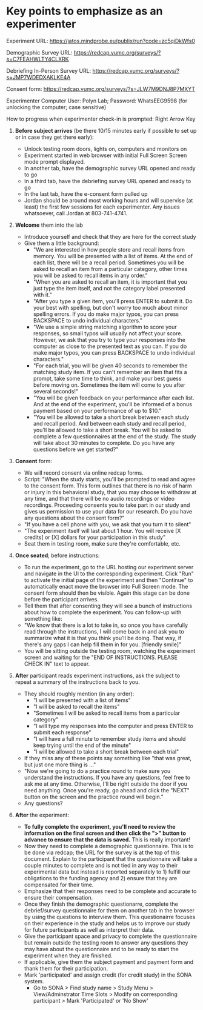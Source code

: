 # Key points to emphasize as an experimenter

Experiment URL: https://jatos.mindprobe.eu/publix/run?code=zc5qiDkWfs0

Demographic Survey URL: https://redcap.vumc.org/surveys/?s=C7FEAHWLTY4CLXRK

Debriefing In-Person Survey URL:  https://redcap.vumc.org/surveys/?s=JMP7WDEDXAKLKE4A

Consent form: https://redcap.vumc.org/surveys/?s=JLW7M9DNJ8P7MXYT

Experimenter Computer User: Polyn Lab; Password: WhatsEEG9598 (for unlocking the computer; case sensitive)

How to progress when experimenter check-in is prompted: Right Arrow Key

1.  **Before subject arrives** (be there 10/15 minutes early if possible to set up or in case they get there early):
    -   Unlock testing room doors, lights on, computers and monitors on
    -   Experiment started in web browser with initial Full Screen Screen mode prompt displayed.
    -   In another tab, have the demographic survey URL opened and ready to go
    -   In a third tab, have the debriefing survey URL opened and ready to go
    -   In the last tab, have the e-consent form pulled up
    -   Jordan should be around most working hours and will supervise (at least) the first few sessions for each experimenter. Any issues whatsoever, call Jordan at 803-741-4741.

2. **Welcome** them into the lab
    -   Introduce yourself and check that they are here for the correct study
    -   Give them a little background:
        -    "We are interested in how people store and recall items from memory. You will be presented with a list of items. At the end of each list, there will be a recall period. Sometimes you will be asked to recall an item from a particular category, other times you will be asked to recall items in any order."
        -    "When you are asked to recall an item, it is important that you just type the item itself, and not the category label presented with it."
        -    "After you type a given item, you'll press ENTER to submit it. Do your best with spelling, but don't worry too much about minor spelling errors. If you do make major typos, you can press BACKSPACE to undo individual characters."
        -    "We use a simple string matching algorithm to score your responses, so small typos will usually not affect your score. However, we ask that you try to type your responses into the computer as close to the presented text as you can. If you do make major typos, you can press BACKSPACE to undo individual characters."
        -    "For each trial, you will be given 40 seconds to remember the matching study item. If you can't remember an item that fits a prompt, take some time to think, and make your best guess before moving on. Sometimes the item will come to you after several seconds!"
        -    "You will be given feedback on your performance after each list. And at the end of the experiment, you'll be informed of a bonus payment based on your performance of up to $10."
        -    "You will be allowed to take a short break between each study and recall period. And between each study and recall period, you'll be allowed to take a short break. You will be asked to complete a few questionnaires at the end of the study. The study will take about 30 minutes to complete. Do you have any questions before we get started?"

3. **Consent** form: 
    -   We will record consent via online redcap forms.
    -   Script: "When the study starts, you'll be prompted to read and agree to the consent form. This form outlines that there is no risk of harm or injury in this behavioral study, that you may choose to withdraw at any time, and that there will be no audio recordings or video recordings. Proceeding consents you to take part in our study and gives us permission to use your data for our research. Do you have any questions about the consent form?"
    -   "If you have a cell phone with you, we ask that you turn it to silent"
    -   "The experiment itself will last about 1 hour. You will receive [X credits] or [X] dollars for your participation in this study"
    -   Seat them in testing room, make sure they're comfortable, etc.

4. **Once seated**; before instructions:
    -   To run the experiment, go to the URL hosting our experiment server and navigate in the UI to the corresponding experiment. Click "Run" to activate the initial page of the experiment and then "Continue" to automatically enact move the browser into Full Screen mode. The consent form should then be visible. Again this stage can be done before the participant arrives.
    -   Tell them that after consenting they will see a bunch of instructions about how to complete the experiment. You can follow-up with something like:
    -   "We know that there is a lot to take in, so once you have carefully read through the instructions, I will come back in and ask you to summarize what it is that you think you'll be doing. That way, if there's any gaps I can help fill them in for you. [friendly smile]"
    -   You will be sitting outside the testing room, watching the experiment screen and waiting for the "END OF INSTRUCTIONS. PLEASE CHECK IN" text to appear.

5. **After** participant reads experiment instructions, ask the subject to repeat a summary of the instructions back to you. 
   - They should roughly mention (in any order):
     -  "I will be presented with a list of items"
     -  "I will be asked to recall the items"
     -  "Sometimes I will be asked to recall items from a particular category"
     -  "I will type my responses into the computer and press ENTER to submit each response"
     -  "I will have a full minute to remember study items and should keep trying until the end of the minute"
     -  "I will be allowed to take a short break between each trial"
   -  If they miss any of these points say something like "that was great, but just one more thing is ..."
   -  "Now we're going to do a practice round to make sure you understand the instructions. If you have any questions, feel free to ask me at any time. Otherwise, I'll be right outside the door if you need anything. Once you're ready, go ahead and click the "NEXT" button on the screen and the practice round will begin."
   -  Any questions?

6. **After** the experiment:
   - **To fully complete the experiment, you'll need to review the information on the final screen and then click the ">" button to advance to ensure that the data is saved.** This is really important!
    -   Now they need to complete a demographic questionnaire. This is to be done via redcap; the URL for the survey is at the top of this document. Explain to the participant that the questionnaire will take a couple minutes to complete and is not tied in any way to their experimental data but instead is reported separately to 1) fulfill our obligations to the funding agency and 2) ensure that they are compensated for their time. 
    -   Emphasize that their responses need to be complete and accurate to ensure their compensation.
   - Once they finish the demographic questionarre, complete the debrief/survey questionnaire for them on another tab in the browser by using the questions to interview them. This questionairre focuses on their experience in the study and helps us to improve our study for future participants as well as interpret their data.
    -   Give the participant space and privacy to complete the questionnaire but remain outside the testing room to answer any questions they may have about the questionnaire and to be ready to start the experiment when they are finished.
   - If applicable, give them the subject payment and payment form and thank them for their participation. 
   - Mark 'participated' and assign credit (for credit study) in the SONA system.
     - Go to SONA > Find study name > Study Menu > View/Adminstrator Time Slots > Modify on corresponding participant > Mark 'Participated' or 'No Show'
